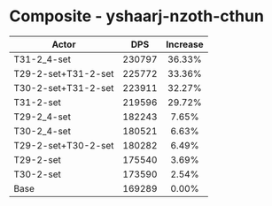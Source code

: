 # Composite - yshaarj-nzoth-cthun
| Actor | DPS | Increase |
|---|:---:|:---:|
|T31-2_4-set|230797|36.33%|
|T29-2-set+T31-2-set|225772|33.36%|
|T30-2-set+T31-2-set|223911|32.27%|
|T31-2-set|219596|29.72%|
|T29-2_4-set|182243|7.65%|
|T30-2_4-set|180521|6.63%|
|T29-2-set+T30-2-set|180282|6.49%|
|T29-2-set|175540|3.69%|
|T30-2-set|173590|2.54%|
|Base|169289|0.00%|
